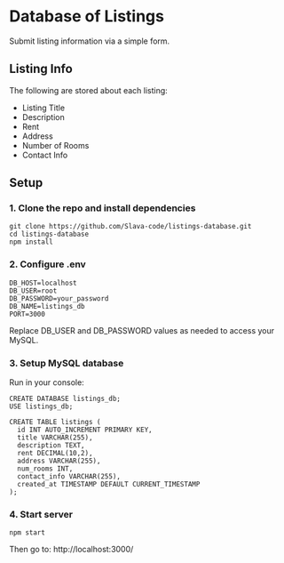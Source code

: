 # Database of Listings
Submit listing information via a simple form. 
## Listing Info
The following are stored about each listing:
- Listing Title
- Description
- Rent
- Address
- Number of Rooms
- Contact Info
## Setup
### 1. Clone the repo and install dependencies
```
git clone https://github.com/Slava-code/listings-database.git
cd listings-database
npm install
```
### 2. Configure .env
```
DB_HOST=localhost
DB_USER=root
DB_PASSWORD=your_password
DB_NAME=listings_db
PORT=3000
```
Replace DB_USER and DB_PASSWORD values as needed to access your MySQL.
### 3. Setup MySQL database
Run in your console:
```
CREATE DATABASE listings_db;
USE listings_db;

CREATE TABLE listings (
  id INT AUTO_INCREMENT PRIMARY KEY,
  title VARCHAR(255),
  description TEXT,
  rent DECIMAL(10,2),
  address VARCHAR(255),
  num_rooms INT,
  contact_info VARCHAR(255),
  created_at TIMESTAMP DEFAULT CURRENT_TIMESTAMP
);
```
### 4. Start server
```
npm start
```
Then go to:
http://localhost:3000/
